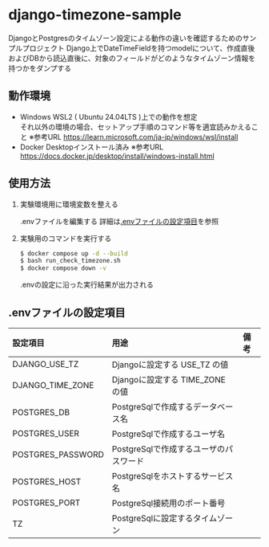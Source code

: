 # django-timezone-sample

DjangoとPostgresのタイムゾーン設定による動作の違いを確認するためのサンプルプロジェクト
Django上でDateTimeFieldを持つmodelについて、作成直後およびDBから読込直後に、対象のフィールドがどのようなタイムゾーン情報を持つかをダンプする

## 動作環境

- Windows WSL2 ( Ubuntu 24.04LTS )上での動作を想定  
  それ以外の環境の場合、セットアップ手順のコマンド等を適宜読みかえること
  ※参考URL https://learn.microsoft.com/ja-jp/windows/wsl/install
- Docker Desktopインストール済み
  ※参考URL https://docs.docker.jp/desktop/install/windows-install.html

## 使用方法

1. 実験環境用に環境変数を整える

    .envファイルを編集する
    詳細は[.envファイルの設定項目](#envファイルの設定項目)を参照

2. 実験用のコマンドを実行する

    ```bash
    $ docker compose up -d --build
    $ bash run_check_timezone.sh
    $ docker compose down -v
    ```

    .envの設定に沿った実行結果が出力される

## .envファイルの設定項目

| 設定項目 | 用途 | 備考 |
| :-- | :-- | :-- |
| DJANGO_USE_TZ | Djangoに設定する USE_TZ の値 | |
| DJANGO_TIME_ZONE | Djangoに設定する TIME_ZONE の値 | |
| POSTGRES_DB | PostgreSqlで作成するデータベース名 | |
| POSTGRES_USER | PostgreSqlで作成するユーザ名 | |
| POSTGRES_PASSWORD | PostgreSqlで作成するユーザのパスワード | |
| POSTGRES_HOST | PostgreSqlをホストするサービス名 | |
| POSTGRES_PORT | PostgreSql接続用のポート番号 | |
| TZ | PostgreSqlに設定するタイムゾーン | |
